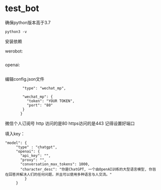 # test_bot
确保python版本高于3.7

    python3 -v

安装依赖

werobot:
 ```pip3 install werobot
 ```  
openai:
```pip3 install --upgrade openai
```  
编辑config.json文件
```"channel": {
        "type": "wechat_mp",

        "wechat_mp": {
          "token": "YOUR TOKEN",          
          "port": "80"                 
        }
       }
```  
微信个人订阅号
http 访问的是80 https访问的是443 
记得设置好端口

填入key：
   ```   
   "model": {
        "type" : "chatgpt",
        "openai": {
          "api_key": "",
          "proxy": "",
          "conversation_max_tokens": 1000,
          "character_desc": "你是ChatGPT, 一个由OpenAI训练的大型语言模型, 你旨在回答并解决人们的任何问题，并且可以使用多种语言与人交流。"
            }
        }

